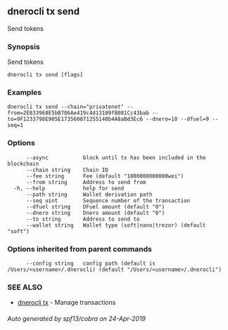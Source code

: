 ## dnerocli tx send

Send tokens

### Synopsis

Send tokens

```
dnerocli tx send [flags]
```

### Examples

```
dnerocli tx send --chain="privatenet" --from=2E833968E5bB786Ae419c4d13189fB081Cc43bab --to=9F1233798E905E173560071255140b4A8aBd3Ec6 --dnero=10 --dfuel=9 --seq=1
```

### Options

```
      --async           block until tx has been included in the blockchain
      --chain string    Chain ID
      --fee string      Fee (default "1000000000000wei")
      --from string     Address to send from
  -h, --help            help for send
      --path string     Wallet derivation path
      --seq uint        Sequence number of the transaction
      --dfuel string    DFuel amount (default "0")
      --dnero string    Dnero amount (default "0")
      --to string       Address to send to
      --wallet string   Wallet type (soft|nano|trezor) (default "soft")
```

### Options inherited from parent commands

```
      --config string   config path (default is /Users/<username>/.dnerocli) (default "/Users/<username>/.dnerocli")
```

### SEE ALSO

* [dnerocli tx](dnerocli_tx.md)	 - Manage transactions

###### Auto generated by spf13/cobra on 24-Apr-2019
